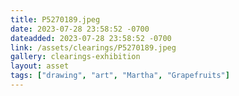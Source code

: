 ```yaml
---
title: P5270189.jpeg
date: 2023-07-28 23:58:52 -0700
dateadded: 2023-07-28 23:58:52 -0700
link: /assets/clearings/P5270189.jpeg
gallery: clearings-exhibition
layout: asset
tags: ["drawing", "art", "Martha", "Grapefruits"]
--- 
```

